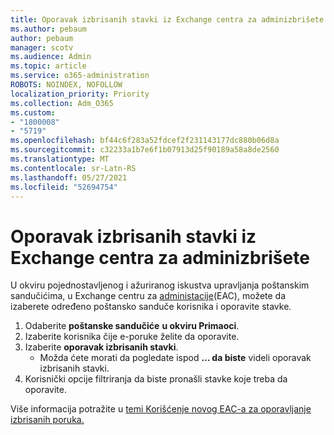 ```yaml
---
title: Oporavak izbrisanih stavki iz Exchange centra za adminizbrišete
ms.author: pebaum
author: pebaum
manager: scotv
ms.audience: Admin
ms.topic: article
ms.service: o365-administration
ROBOTS: NOINDEX, NOFOLLOW
localization_priority: Priority
ms.collection: Adm_O365
ms.custom:
- "1800008"
- "5719"
ms.openlocfilehash: bf44c6f283a52fdcef2f231143177dc880b06d8a
ms.sourcegitcommit: c32233a1b7e6f1b07913d25f90189a58a8de2560
ms.translationtype: MT
ms.contentlocale: sr-Latn-RS
ms.lasthandoff: 05/27/2021
ms.locfileid: "52694754"
---
```

# <a name="recover-deleted-items-from-exchange-admin-center"></a>Oporavak izbrisanih stavki iz Exchange centra za adminizbrišete

U okviru pojednostavljenog i ažuriranog iskustva upravljanja poštanskim sandučićima, u Exchange centru za [administacije](https://admin.exchange.microsoft.com/#/mailboxes)(EAC), možete da izaberete određeno poštansko sanduče korisnika i oporavite stavke.

1. Odaberite **poštanske sandučiće** **u okviru Primaoci**.
2. Izaberite korisnika čije e-poruke želite da oporavite.
3. Izaberite **oporavak izbrisanih stavki**.
    - Možda ćete morati da pogledate ispod **... da biste** videli oporavak izbrisanih stavki.
4. Korisnički opcije filtriranja da biste pronašli stavke koje treba da oporavite.

Više informacija potražite u [temi Korišćenje novog EAC-a za oporavljanje izbrisanih poruka.](/exchange/recipients-in-exchange-online/manage-user-mailboxes/recover-deleted-messages#use-new-eac-for-recovering-deleted-messages)
